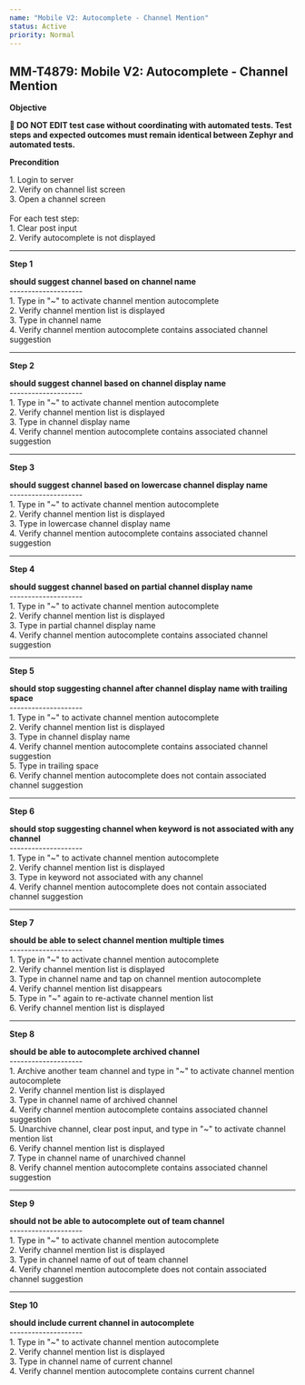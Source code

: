 ```yaml
---
name: "Mobile V2: Autocomplete - Channel Mention"
status: Active
priority: Normal
---
```


## MM-T4879: Mobile V2: Autocomplete - Channel Mention

**Objective**

**🛑 DO NOT EDIT test case without coordinating with automated tests. Test steps and expected outcomes must remain identical between Zephyr and automated tests.**

**Precondition**

1\. Login to server\
2\. Verify on channel list screen\
3\. Open a channel screen\
\
For each test step:\
1\. Clear post input\
2\. Verify autocomplete is not displayed

---

**Step 1**

**should suggest channel based on channel name**\
\--------------------\
1\. Type in "\~" to activate channel mention autocomplete\
2\. Verify channel mention list is displayed\
3\. Type in channel name\
4\. Verify channel mention autocomplete contains associated channel suggestion

---

**Step 2**

**should suggest channel based on channel display name**\
\--------------------\
1\. Type in "\~" to activate channel mention autocomplete\
2\. Verify channel mention list is displayed\
3\. Type in channel display name\
4\. Verify channel mention autocomplete contains associated channel suggestion

---

**Step 3**

**should suggest channel based on lowercase channel display name**\
\--------------------\
1\. Type in "\~" to activate channel mention autocomplete\
2\. Verify channel mention list is displayed\
3\. Type in lowercase channel display name\
4\. Verify channel mention autocomplete contains associated channel suggestion

---

**Step 4**

**should suggest channel based on partial channel display name**\
\--------------------\
1\. Type in "\~" to activate channel mention autocomplete\
2\. Verify channel mention list is displayed\
3\. Type in partial channel display name\
4\. Verify channel mention autocomplete contains associated channel suggestion

---

**Step 5**

**should stop suggesting channel after channel display name with trailing space**\
\--------------------\
1\. Type in "\~" to activate channel mention autocomplete\
2\. Verify channel mention list is displayed\
3\. Type in channel display name\
4\. Verify channel mention autocomplete contains associated channel suggestion\
5\. Type in trailing space\
6\. Verify channel mention autocomplete does not contain associated channel suggestion

---

**Step 6**

**should stop suggesting channel when keyword is not associated with any channel**\
\--------------------\
1\. Type in "\~" to activate channel mention autocomplete\
2\. Verify channel mention list is displayed\
3\. Type in keyword not associated with any channel\
4\. Verify channel mention autocomplete does not contain associated channel suggestion

---

**Step 7**

**should be able to select channel mention multiple times**\
\--------------------\
1\. Type in "\~" to activate channel mention autocomplete\
2\. Verify channel mention list is displayed\
3\. Type in channel name and tap on channel mention autocomplete\
4\. Verify channel mention list disappears\
5\. Type in "\~" again to re-activate channel mention list\
6\. Verify channel mention list is displayed

---

**Step 8**

**should be able to autocomplete archived channel**\
\--------------------\
1\. Archive another team channel and type in "\~" to activate channel mention autocomplete\
2\. Verify channel mention list is displayed\
3\. Type in channel name of archived channel\
4\. Verify channel mention autocomplete contains associated channel suggestion\
5\. Unarchive channel, clear post input, and type in "\~" to activate channel mention list\
6\. Verify channel mention list is displayed\
7\. Type in channel name of unarchived channel\
8\. Verify channel mention autocomplete contains associated channel suggestion

---

**Step 9**

**should not be able to autocomplete out of team channel**\
\--------------------\
1\. Type in "\~" to activate channel mention autocomplete\
2\. Verify channel mention list is displayed\
3\. Type in channel name of out of team channel\
4\. Verify channel mention autocomplete does not contain associated channel suggestion

---

**Step 10**

**should include current channel in autocomplete**\
\--------------------\
1\. Type in "\~" to activate channel mention autocomplete\
2\. Verify channel mention list is displayed\
3\. Type in channel name of current channel\
4\. Verify channel mention autocomplete contains current channel
